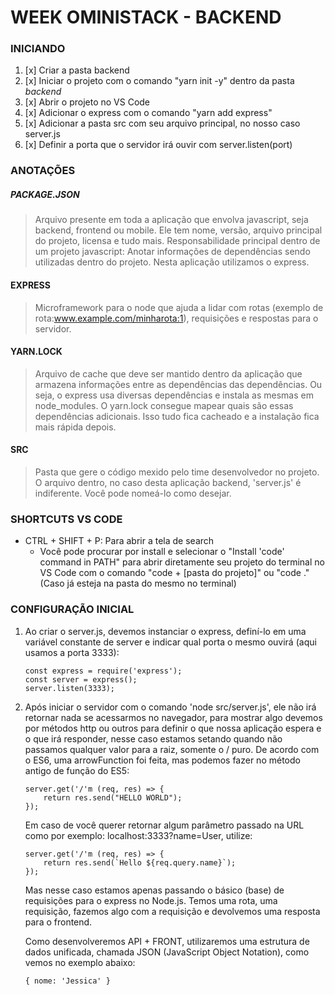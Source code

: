 # WEEK OMINISTACK - BACKEND

### INICIANDO

1. [x] Criar a pasta backend
2. [x] Iniciar o projeto com o comando "yarn init -y" dentro da pasta _backend_
3. [x] Abrir o projeto no VS Code
4. [x] Adicionar o express com o comando "yarn add express"
5. [x] Adicionar a pasta src com seu arquivo principal, no nosso caso server.js
6. [x] Definir a porta que o servidor irá ouvir com server.listen(port)



### ANOTAÇÕES

##### PACKAGE.JSON 
> Arquivo presente em toda a aplicação que envolva javascript, seja backend, frontend ou mobile.
> Ele tem nome, versão, arquivo principal do projeto, licensa e tudo mais. 
> Responsabilidade principal dentro de um projeto javascript: Anotar informações de dependências sendo utilizadas dentro do projeto. 
> Nesta aplicação utilizamos o express.

#### EXPRESS
> Microframework para o node que ajuda a lidar com rotas (exemplo de rota:www.example.com/minharota:1), requisições e respostas para o servidor.

#### YARN.LOCK
> Arquivo de cache que deve ser mantido dentro da aplicação que armazena informações entre as dependências das dependências. Ou seja, o express usa diversas dependências e instala as mesmas em node_modules. O yarn.lock consegue mapear quais são essas dependências adicionais. Isso tudo fica cacheado e a instalação fica mais rápida depois.

#### SRC 
> Pasta que gere o código mexido pelo time desenvolvedor no projeto. O arquivo dentro, no caso desta aplicação backend, 'server.js' é indiferente. Você pode nomeá-lo como desejar.

### SHORTCUTS VS CODE 
- CTRL + SHIFT + P: Para abrir a tela de search
    - Você pode procurar por install e selecionar o "Install 'code' command in PATH" para abrir diretamente seu projeto do terminal no VS Code com o comando "code + [pasta do projeto]" ou "code ." (Caso já esteja na pasta do mesmo no terminal)


### CONFIGURAÇÃO INICIAL

1. Ao criar o server.js, devemos instanciar o express, definí-lo em uma variável constante de server e indicar qual porta o mesmo ouvirá (aqui usamos a porta 3333):
    ```
    const express = require('express');
    const server = express();
    server.listen(3333);
    ```

2. Após iniciar o servidor com o comando 'node src/server.js', ele não irá retornar nada se acessarmos no navegador, para mostrar algo devemos por métodos http ou outros para definir o que nossa aplicação espera e o que irá responder, nesse caso estamos setando quando não passamos qualquer valor para a raiz, somente o / puro. De acordo com o ES6, uma arrowFunction foi feita, mas podemos fazer no método antigo de função do ES5: 
    ```
    server.get('/'m (req, res) => {
        return res.send("HELLO WORLD");
    });
    ```
    Em caso de você querer retornar algum parâmetro passado na URL como por exemplo: localhost:3333?name=User, utilize: 
    ```
    server.get('/'m (req, res) => {
        return res.send(`Hello ${req.query.name}`);
    });
    ```
    Mas nesse caso estamos apenas passando o básico (base) de requisições para o express no Node.js. Temos uma rota, uma requisição, fazemos algo com a requisição e devolvemos uma resposta para o frontend. 

    Como desenvolveremos API + FRONT, utilizaremos uma estrutura de dados unificada, chamada JSON (JavaScript Object Notation), como vemos no exemplo abaixo:
    ```
    { nome: 'Jessica' }
    ```


